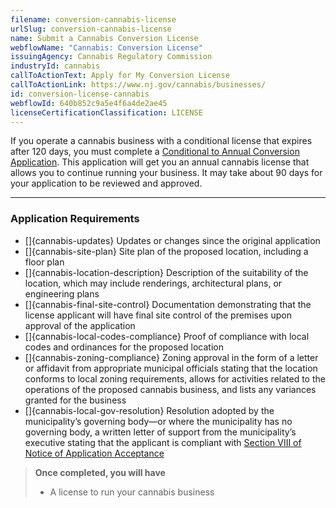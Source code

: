 ```yaml
---
filename: conversion-cannabis-license
urlSlug: conversion-cannabis-license
name: Submit a Cannabis Conversion License
webflowName: "Cannabis: Conversion License"
issuingAgency: Cannabis Regulatory Commission
industryId: cannabis
callToActionText: Apply for My Conversion License
callToActionLink: https://www.nj.gov/cannabis/businesses/
id: conversion-license-cannabis
webflowId: 640b852c9a5e4f6a4de2ae45
licenseCertificationClassification: LICENSE
---
```

If you operate a cannabis business with a conditional license that expires after 120 days, you must complete a [Conditional to Annual Conversion Application](https://www.nj.gov/cannabis/documents/businesses/recreational/Instructions%20for%20Conversion%20to%20Annual%20License%20Application.pdf). This application will get you an annual cannabis license that allows you to continue running your business. It may take about 90 days for your application to be reviewed and approved.

- - -

### Application Requirements

* \[]{cannabis-updates}  Updates or changes since the original application
* \[]{cannabis-site-plan}  Site plan of the proposed location, including a floor plan
* \[]{cannabis-location-description} Description of the suitability of the location, which may include renderings, architectural plans, or engineering plans
* \[]{cannabis-final-site-control} Documentation demonstrating that the license applicant will have final site control of the premises upon approval of the application
* \[]{cannabis-local-codes-compliance} Proof of compliance with local codes and ordinances for the proposed location
* \[]{cannabis-zoning-compliance} Zoning approval in the form of a letter or affidavit from appropriate municipal officials stating that the location conforms to local zoning requirements, allows for activities related to the operations of the proposed cannabis business, and lists any variances granted for the business
* \[]{cannabis-local-gov-resolution} Resolution adopted by the municipality’s governing body—or where the municipality has no governing body, a written letter of support from the municipality’s executive stating that the applicant is compliant with [Section VIII of Notice of Application Acceptance](https://www.nj.gov/cannabis/documents/businesses/personal-use/Final%20Notice%20of%20Application%20Acceptance.pdf)

> **Once completed, you will have**
>
> * A license to run your cannabis business
